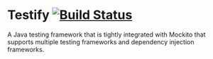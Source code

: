 # Testify [![Build Status](https://travis-ci.org/FitburIO/testify.svg?branch=master)](https://travis-ci.org/FitburIO/testify)
A Java testing framework that is tightly integrated with Mockito that supports multiple testing frameworks and dependency injection frameworks.
